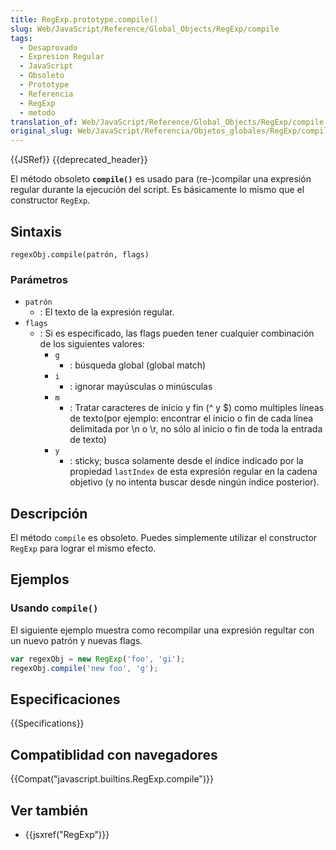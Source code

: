 ```yaml
---
title: RegExp.prototype.compile()
slug: Web/JavaScript/Reference/Global_Objects/RegExp/compile
tags:
  - Desaprovado
  - Expresion Regular
  - JavaScript
  - Obsoleto
  - Prototype
  - Referencia
  - RegExp
  - metodo
translation_of: Web/JavaScript/Reference/Global_Objects/RegExp/compile
original_slug: Web/JavaScript/Referencia/Objetos_globales/RegExp/compile
---
```


{{JSRef}} {{deprecated_header}}

El método obsoleto **`compile()`** es usado para (re-)compilar una expresión regular durante la ejecución del script. Es básicamente lo mismo que el constructor `RegExp`.

## Sintaxis

```
regexObj.compile(patrón, flags)
```

### Parámetros

- `patrón`
  - : El texto de la expresión regular.
- `flags`
  - : Si es especificado, las flags pueden tener cualquier combinación de los siguientes valores:
    - `g`
      - : búsqueda global (global match)
    - `i`
      - : ignorar mayúsculas o minúsculas
    - `m`
      - : Tratar caracteres de inicio y fin (^ y $) como multiples líneas de texto(por ejemplo: encontrar el inicio o fin de cada línea delimitada por \n o \r, no sólo al inicio o fin de toda la entrada de texto)
    - `y`
      - : sticky; busca solamente desde el índice indicado por la propiedad `lastIndex` de esta expresión regular en la cadena objetivo (y no intenta buscar desde ningún índice posterior).

## Descripción

El método `compile` es obsoleto. Puedes simplemente utilizar el constructor `RegExp` para lograr el mismo efecto.

## Ejemplos

### Usando `compile()`

El siguiente ejemplo muestra como recompilar una expresión regultar con un nuevo patrón y nuevas flags.

```js
var regexObj = new RegExp('foo', 'gi');
regexObj.compile('new foo', 'g');
```

## Especificaciones

{{Specifications}}

## Compatiblidad con navegadores

{{Compat("javascript.builtins.RegExp.compile")}}

## Ver también

- {{jsxref("RegExp")}}

